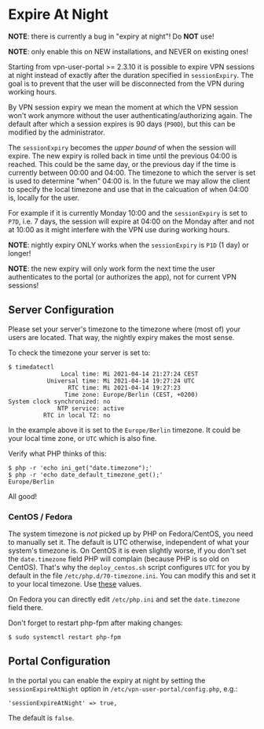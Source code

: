 # Expire At Night

**NOTE**: there is currently a bug in "expiry at night"! Do **NOT** use!

**NOTE**: only enable this on NEW installations, and NEVER on existing ones!

Starting from vpn-user-portal >= 2.3.10 it is possible to expire VPN sessions 
at night instead of exactly after the duration specified in `sessionExpiry`. 
The goal is to prevent that the user will be disconnected from the VPN during
working hours.

By VPN session expiry we mean the moment at which the VPN session won't work 
anymore without the user authenticating/authorizing again. The default after 
which a session expires is 90 days (`P90D`), but this can be modified by the 
administrator.

The `sessionExpiry` becomes the _upper bound_ of when the session will expire. 
The new expiry is rolled back in time until the previous 04:00 is reached. This 
could be the same day, or the previous day if the time is currently between 
00:00 and 04:00. The timezone to which the server is set is used to determine
"when" 04:00 is. In the future we may allow the client to specify the local 
timezone and use that in the calcuation of when 04:00 is, locally for the user.

For example if it is currently Monday 10:00 and the `sessionExpiry` is set to 
`P7D`, i.e. 7 days, the session will expire at 04:00 on the Monday after and 
not at 10:00 as it might interfere with the VPN use during working hours.

**NOTE**: nightly expiry ONLY works when the `sessionExpiry` is `P1D` (1 day) 
or longer! 

**NOTE**: the new expiry will only work form the next time the user 
authenticates to the portal (or authorizes the app), not for current VPN 
sessions!

## Server Configuration

Please set your server's timezone to the timezone where (most of) your users 
are located. That way, the nightly expiry makes the most sense.

To check the timezone your server is set to:

```
$ timedatectl 
               Local time: Mi 2021-04-14 21:27:24 CEST
           Universal time: Mi 2021-04-14 19:27:24 UTC
                 RTC time: Mi 2021-04-14 19:27:23
                Time zone: Europe/Berlin (CEST, +0200)
System clock synchronized: no
              NTP service: active
          RTC in local TZ: no
```

In the example above it is set to the `Europe/Berlin` timezone. It could be 
your local time zone, or `UTC` which is also fine.

Verify what PHP thinks of this:

```
$ php -r 'echo ini_get("date.timezone");'
$ php -r 'echo date_default_timezone_get();'
Europe/Berlin
```

All good! 

### CentOS / Fedora

The system timezone is _not_ picked up by PHP on Fedora/CentOS, you need to 
manually set it. The default is UTC otherwise, independent of what your 
system's timezone is. On CentOS it is even slightly worse, if you don't set 
the `date.timezone` field PHP will complain (because PHP is so old on CentOS). 
That's why the `deploy_centos.sh` script configures `UTC` for you by default in 
the file `/etc/php.d/70-timezone.ini`. You can modify this and set it to your 
local timezone. Use [these](https://www.php.net/manual/en/timezones.php) values.

On Fedora you can directly edit `/etc/php.ini` and set the `date.timezone` 
field there.

Don't forget to restart php-fpm after making changes:

```
$ sudo systemctl restart php-fpm
```

## Portal Configuration

In the portal you can enable the expiry at night by setting the 
`sessionExpireAtNight` option in `/etc/vpn-user-portal/config.php`, e.g.:

```
'sessionExpireAtNight' => true,
```

The default is `false`.
